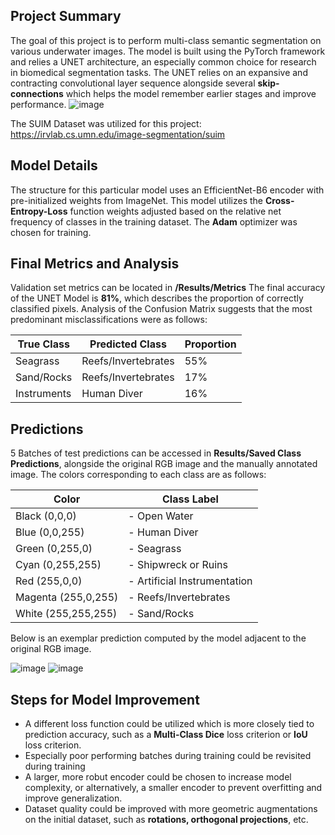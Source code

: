 ## Project Summary
The goal of this project is to perform multi-class semantic segmentation on various underwater images. 
The model is built using the PyTorch framework and relies a UNET architecture, an especially common choice
for research in biomedical segmentation tasks. 
The UNET relies on an expansive and contracting convolutional layer
sequence alongside several **skip-connections** which helps the model remember earlier stages and improve performance.
![image](https://github.com/meaker2718314/aquaticPhotoSegmentation/assets/70233435/80a31f0d-8bc1-499d-8473-6677dd145006)

The SUIM Dataset was utilized for this project: https://irvlab.cs.umn.edu/image-segmentation/suim

## Model Details
The structure for this particular model uses an EfficientNet-B6 encoder with pre-initialized weights from ImageNet.
This model utilizes the **Cross-Entropy-Loss** function weights adjusted based on the relative net frequency of classes in the training dataset.
The **Adam** optimizer was chosen for training. 

## Final Metrics and Analysis

Validation set metrics can be located in **/Results/Metrics**
The final accuracy of the UNET Model is **81%**, which describes the proportion of correctly classified pixels. Analysis of the Confusion Matrix suggests that the most predominant misclassifications were as follows:

| True Class  | Predicted Class      |  Proportion |
| ----------  | -------------------- | ----------- |
| Seagrass    | Reefs/Invertebrates  |  55%        |
| Sand/Rocks  | Reefs/Invertebrates  |  17%        |
| Instruments | Human Diver          |  16%        |

## Predictions

5 Batches of test predictions can be accessed in **Results/Saved Class Predictions**, alongside the original RGB image and the manually annotated image.
The colors corresponding to each class are as follows:

|     **Color**       |        Class Label           |
| ------------------- | ---------------------------- |
| Black (0,0,0)       | - Open Water                 |
| Blue (0,0,255)      | - Human Diver                |
| Green (0,255,0)     | - Seagrass                   |
| Cyan (0,255,255)    | - Shipwreck or Ruins         |
| Red (255,0,0)       | - Artificial Instrumentation |
| Magenta (255,0,255) | - Reefs/Invertebrates        |
| White (255,255,255) | - Sand/Rocks                 | 




Below is an exemplar prediction computed by the model adjacent to the original RGB image.


![image](https://github.com/meaker2718314/aquaticPhotoSegmentation/assets/70233435/9314dc90-9ce7-4980-b52d-9d6b97947058)
![image](https://github.com/meaker2718314/aquaticPhotoSegmentation/assets/70233435/45dc08f8-c596-45b2-9fa9-671ee8c23def)

## Steps for Model Improvement 

- A different loss function could be utilized which is more closely tied to prediction accuracy, such as a **Multi-Class Dice** loss criterion or **IoU** loss criterion.
- Especially poor performing batches during training could be revisited during training
- A larger, more robut encoder could be chosen to increase model complexity, or alternatively, a smaller encoder to prevent overfitting and improve generalization.
- Dataset quality could be improved with more geometric augmentations on the initial dataset, such as **rotations, orthogonal projections**, etc.

